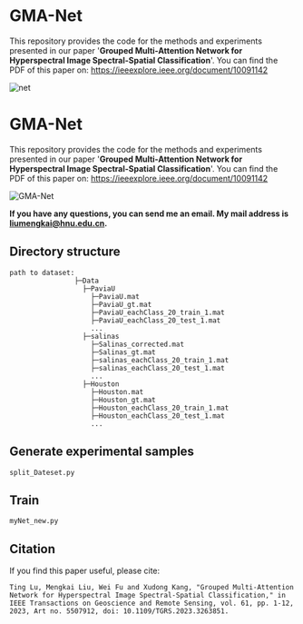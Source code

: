 # GMA-Net
This repository provides the code for the methods and experiments presented in our paper '**Grouped Multi-Attention Network for Hyperspectral
Image Spectral-Spatial Classification**'.
You can find the PDF of this paper on: https://ieeexplore.ieee.org/document/10091142

![net](https://github.com/luting-hnu/GMA-Net/blob/main/figure/GMA-Net.png)

# GMA-Net

This repository provides the code for the methods and experiments presented in our paper '**Grouped Multi-Attention Network for Hyperspectral Image Spectral-Spatial Classification**'. You can find the PDF of this paper on: https://ieeexplore.ieee.org/document/10091142

![GMA-Net](GMA-Net.png)

**If you have any questions, you can send me an email. My mail address is liumengkai@hnu.edu.cn.**



## Directory structure

```
path to dataset:
                ├─Data
                  ├─PaviaU
                  	├─PaviaU.mat
                  	├─PaviaU_gt.mat
                  	├─PaviaU_eachClass_20_train_1.mat
                  	├─PaviaU_eachClass_20_test_1.mat
                  	...
                  ├─salinas
                  	├─Salinas_corrected.mat
                  	├─Salinas_gt.mat
                  	├─salinas_eachClass_20_train_1.mat
                  	├─salinas_eachClass_20_test_1.mat
                  	...
                  ├─Houston
                  	├─Houston.mat
                  	├─Houston_gt.mat
                  	├─Houston_eachClass_20_train_1.mat
                    ├─Houston_eachClass_20_test_1.mat
                    ...
```

## Generate experimental samples

```
split_Dateset.py
```

## Train

```
myNet_new.py
```

## Citation

If you find this paper useful, please cite:

```
Ting Lu, Mengkai Liu, Wei Fu and Xudong Kang, "Grouped Multi-Attention Network for Hyperspectral Image Spectral-Spatial Classification," in IEEE Transactions on Geoscience and Remote Sensing, vol. 61, pp. 1-12, 2023, Art no. 5507912, doi: 10.1109/TGRS.2023.3263851.
```

